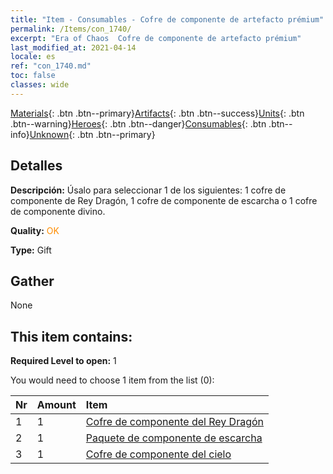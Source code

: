 ```yaml
---
title: "Item - Consumables - Cofre de componente de artefacto prémium"
permalink: /Items/con_1740/
excerpt: "Era of Chaos  Cofre de componente de artefacto prémium"
last_modified_at: 2021-04-14
locale: es
ref: "con_1740.md"
toc: false
classes: wide
---
```

 [Materials](/es/Items/){: .btn .btn--primary}[Artifacts](/es/Items/Artifacts/){: .btn .btn--success}[Units](/es/Items/Units/){: .btn .btn--warning}[Heroes](/es/Items/Heroes/){: .btn .btn--danger}[Consumables](/es/Items/Consumables/){: .btn .btn--info}[Unknown](/es/Items/Unknown/){: .btn .btn--primary}

## Detalles
 **Descripción:** Úsalo para seleccionar 1 de los siguientes: 1 cofre de componente de Rey Dragón, 1 cofre de componente de escarcha o 1 cofre de componente divino.

 **Quality:** <span style="color: #FF8C00">OK</span>

 **Type:** Gift

## Gather

  None

## This item contains:

 **Required Level to open:** 1

 You would need to choose 1 item from the list (0):

  | Nr | Amount |     Item    |
  |:---|:-------|:------------|
  | 1 | 1 | [Cofre de componente del Rey Dragón](/es/Items/con_1348/) | 
  | 2 | 1 | [Paquete de componente de escarcha](/es/Items/con_1352/) | 
  | 3 | 1 | [Cofre de componente del cielo](/es/Items/con_1354/) | 
